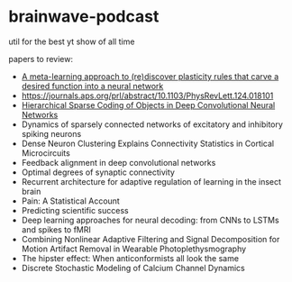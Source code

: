 # brainwave-podcast
util for the best yt show of all time

papers to review:

- [A meta-learning approach to (re)discover plasticity rules that carve a desired function into a neural network](https://www.biorxiv.org/content/10.1101/2020.10.24.353409v1)
- https://journals.aps.org/prl/abstract/10.1103/PhysRevLett.124.018101
- [Hierarchical Sparse Coding of Objects in Deep Convolutional Neural Networks](https://www.frontiersin.org/articles/10.3389/fncom.2020.578158/full)
- Dynamics of sparsely connected networks of excitatory and inhibitory spiking neurons
- Dense Neuron Clustering Explains Connectivity Statistics in Cortical Microcircuits
- Feedback alignment in deep convolutional networks
- Optimal degrees of synaptic connectivity 
- Recurrent architecture for adaptive regulation of learning in the insect brain
- Pain: A Statistical Account
- Predicting scientific success
- Deep learning approaches for neural decoding: from CNNs to LSTMs and spikes to fMRI
- Combining Nonlinear Adaptive Filtering and Signal Decomposition for Motion Artifact Removal in Wearable Photoplethysmography
- The hipster effect: When anticonformists all look the same
- Discrete Stochastic Modeling of Calcium Channel Dynamics

